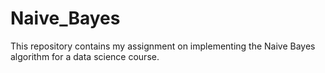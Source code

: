# Naive_Bayes
This repository contains my assignment on implementing the Naive Bayes algorithm for a data science course. 
